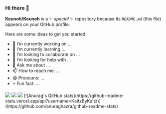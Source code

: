 ### Hi there 👋

**Keunoh/Keunoh** is a ✨ _special_ ✨ repository because its `README.md` (this file) appears on your GitHub profile.

Here are some ideas to get you started:

- 🔭 I’m currently working on ... 
- 🌱 I’m currently learning ... 
- 👯 I’m looking to collaborate on ...
- 🤔 I’m looking for help with ...
- 💬 Ask me about ... 
- 📫 How to reach me: ...
- 😄 Pronouns: ...
- ⚡ Fun fact: ...

<img src="https://img.shields.io/badge/Spring-white?style=flat&logo=Spring&logoColor=#6DB33F"/>
<img src="https://img.shields.io/badge/SpringBoot-white?style=flat&logo=springBoot&logoColor=#6DB33F">
<img src="https://img.shields.io/badge/SpringSecurity-white?style=flat&logo=Spring Security&logoColor=#6DB33F">
[![Anurag's GitHub stats](https://github-readme-stats.vercel.app/api?username=KaltzByKaltz)](https://github.com/anuraghazra/github-readme-stats)
